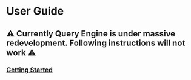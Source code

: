 # User Guide

## :warning: Currently Query Engine is under massive redevelopment. Following instructions will not work :warning:

### [Getting Started](getting_started.md)
